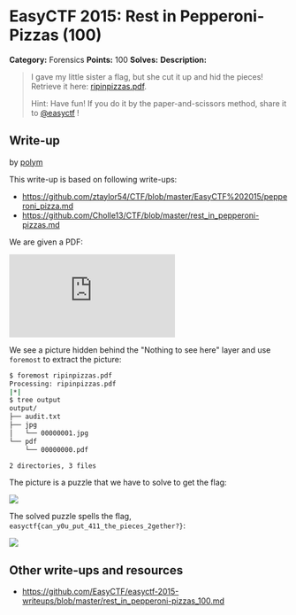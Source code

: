 # EasyCTF 2015: Rest in Pepperoni-Pizzas (100)

**Category:** Forensics
**Points:** 100
**Solves:** 
**Description:**

> I gave my little sister a flag, but she cut it up and hid the pieces! Retrieve it here: [ripinpizzas.pdf](https://github.com/EasyCTF/easyctf-2015-writeups/blob/master/files/ripinpizzas.pdf).
> 
> 
> Hint: Have fun! If you do it by the paper-and-scissors method, share it to [@easyctf](http://twitter.com/easyctf) !


## Write-up

by [polym](https://github.com/abpolym)

This write-up is based on following write-ups:

* <https://github.com/ztaylor54/CTF/blob/master/EasyCTF%202015/pepperoni_pizza.md>
* <https://github.com/Cholle13/CTF/blob/master/rest_in_pepperoni-pizzas.md>

We are given a PDF:

![](https://github.com/EasyCTF/easyctf-2015-writeups/blob/master/files/ripinpizzas.pdf)

We see a picture hidden behind the "Nothing to see here" layer and use `foremost` to extract the picture:

```bash
$ foremost ripinpizzas.pdf
Processing: ripinpizzas.pdf
|*|
$ tree output
output/
├── audit.txt
├── jpg
│   └── 00000001.jpg
└── pdf
    └── 00000000.pdf

2 directories, 3 files
```

The picture is a puzzle that we have to solve to get the flag:

![](./00000001.jpg)

The solved puzzle spells the flag, `easyctf{can_y0u_put_411_the_pieces_2gether?}`:

![](https://raw.githubusercontent.com/ztaylor54/CTF/master/EasyCTF%202015/together.jpg)

## Other write-ups and resources

* <https://github.com/EasyCTF/easyctf-2015-writeups/blob/master/rest_in_pepperoni-pizzas_100.md>
